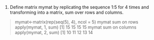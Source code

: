 1. Define matrix mymat by replicating the sequence 1:5 for 4 times and transforming into a matrix, sum over rows and columns.

> mymat<-matrix(rep(seq(5), 4), ncol = 5)
mymat sum on rows
> apply(mymat, 1, sum)
[1] 15 15 15 15
mymat sum on columns
> apply(mymat, 2, sum)
[1] 10 11 12 13 14
